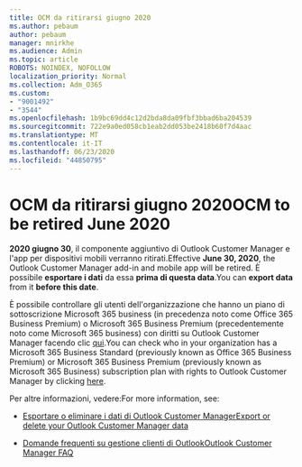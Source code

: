 ```yaml
---
title: OCM da ritirarsi giugno 2020
ms.author: pebaum
author: pebaum
manager: mnirkhe
ms.audience: Admin
ms.topic: article
ROBOTS: NOINDEX, NOFOLLOW
localization_priority: Normal
ms.collection: Adm_O365
ms.custom:
- "9001492"
- "3544"
ms.openlocfilehash: 1b9bc69dd4c12d2bda8da09fbf3bbad6ba204539
ms.sourcegitcommit: 722e9a0ed058cb1eab2dd053be2418b60f7d4aac
ms.translationtype: MT
ms.contentlocale: it-IT
ms.lasthandoff: 06/23/2020
ms.locfileid: "44850795"
---
```

# <a name="ocm-to-be-retired-june-2020"></a><span data-ttu-id="513ff-102">OCM da ritirarsi giugno 2020</span><span class="sxs-lookup"><span data-stu-id="513ff-102">OCM to be retired June 2020</span></span>


<span data-ttu-id="513ff-103">**2020 giugno 30**, il componente aggiuntivo di Outlook Customer Manager e l'app per dispositivi mobili verranno ritirati.</span><span class="sxs-lookup"><span data-stu-id="513ff-103">Effective **June 30, 2020**, the Outlook Customer Manager add-in and mobile app will be retired.</span></span> <span data-ttu-id="513ff-104">È possibile **esportare i dati** da essa **prima di questa data**.</span><span class="sxs-lookup"><span data-stu-id="513ff-104">You can  **export data**  from it  **before this date**.</span></span>  

<span data-ttu-id="513ff-105">È possibile controllare gli utenti dell'organizzazione che hanno un piano di sottoscrizione Microsoft 365 business (in precedenza noto come Office 365 Business Premium) o Microsoft 365 Business Premium (precedentemente noto come Microsoft 365 business) con diritti su Outlook Customer Manager facendo clic [qui](https://admin.microsoft.com/AdminPortal/Home?ref=/users).</span><span class="sxs-lookup"><span data-stu-id="513ff-105">You can check who in your organization has a Microsoft 365 Business Standard (previously known as Office 365 Business Premium) or Microsoft 365 Business Premium (previously known as Microsoft 365 Business) subscription plan with rights to Outlook Customer Manager by clicking [here](https://admin.microsoft.com/AdminPortal/Home?ref=/users).</span></span>

<span data-ttu-id="513ff-106">Per altre informazioni, vedere:</span><span class="sxs-lookup"><span data-stu-id="513ff-106">For more information, see:</span></span>

- [<span data-ttu-id="513ff-107">Esportare o eliminare i dati di Outlook Customer Manager</span><span class="sxs-lookup"><span data-stu-id="513ff-107">Export or delete your Outlook Customer Manager data</span></span>](https://support.office.com/article/1a421cb4-e8de-4b44-bfb8-710b92820439)

- [<span data-ttu-id="513ff-108">Domande frequenti su gestione clienti di Outlook</span><span class="sxs-lookup"><span data-stu-id="513ff-108">Outlook Customer Manager FAQ</span></span>](https://support.office.com/article/88e127ca-43a1-4c9d-8d52-6ad3a80f9c32)
